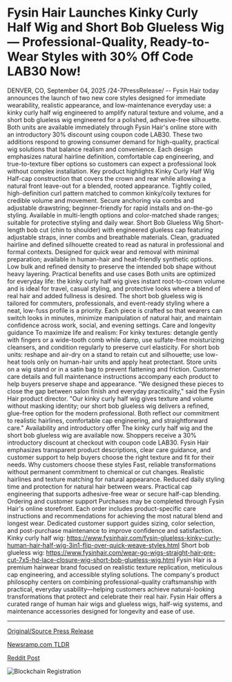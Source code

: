 # Fysin Hair Launches Kinky Curly Half Wig and Short Bob Glueless Wig — Professional-Quality, Ready-to-Wear Styles with 30% Off Code LAB30 Now!

DENVER, CO, September 04, 2025 /24-7PressRelease/ -- Fysin Hair today announces the launch of two new core styles designed for immediate wearability, realistic appearance, and low-maintenance everyday use: a kinky curly half wig engineered to amplify natural texture and volume, and a short bob glueless wig engineered for a polished, adhesive-free silhouette. Both units are available immediately through Fysin Hair's online store with an introductory 30% discount using coupon code LAB30.  These two additions respond to growing consumer demand for high-quality, practical wig solutions that balance realism and convenience. Each design emphasizes natural hairline definition, comfortable cap engineering, and true-to-texture fiber options so customers can expect a professional look without complex installation.  Key product highlights  Kinky Curly Half Wig  Half-cap construction that covers the crown and rear while allowing a natural front leave-out for a blended, rooted appearance.  Tightly coiled, high-definition curl pattern matched to common kinky/coily textures for credible volume and movement.  Secure anchoring via combs and adjustable drawstring; beginner-friendly for rapid installs and on-the-go styling.  Available in multi-length options and color-matched shade ranges; suitable for protective styling and daily wear.  Short Bob Glueless Wig  Short-length bob cut (chin to shoulder) with engineered glueless cap featuring adjustable straps, inner combs and breathable materials.  Clean, graduated hairline and defined silhouette created to read as natural in professional and formal contexts.  Designed for quick wear and removal with minimal preparation; available in human-hair and heat-friendly synthetic options.  Low bulk and refined density to preserve the intended bob shape without heavy layering.  Practical benefits and use cases  Both units are optimized for everyday life: the kinky curly half wig gives instant root-to-crown volume and is ideal for travel, casual styling, and protective looks where a blend of real hair and added fullness is desired. The short bob glueless wig is tailored for commuters, professionals, and event-ready styling where a neat, low-fuss profile is a priority. Each piece is crafted so that wearers can switch looks in minutes, minimize manipulation of natural hair, and maintain confidence across work, social, and evening settings.  Care and longevity guidance  To maximize life and realism:  For kinky textures: detangle gently with fingers or a wide-tooth comb while damp, use sulfate-free moisturizing cleansers, and condition regularly to preserve curl elasticity.  For short bob units: reshape and air-dry on a stand to retain cut and silhouette; use low-heat tools only on human-hair units and apply heat protectant.  Store units on a wig stand or in a satin bag to prevent flattening and friction. Customer care details and full maintenance instructions accompany each product to help buyers preserve shape and appearance.  "We designed these pieces to close the gap between salon finish and everyday practicality," said the Fysin Hair product director. "Our kinky curly half wig gives texture and volume without masking identity; our short bob glueless wig delivers a refined, glue-free option for the modern professional. Both reflect our commitment to realistic hairlines, comfortable cap engineering, and straightforward care."  Availability and introductory offer  The kinky curly half wig and the short bob glueless wig are available now. Shoppers receive a 30% introductory discount at checkout with coupon code LAB30. Fysin Hair emphasizes transparent product descriptions, clear care guidance, and customer support to help buyers choose the right texture and fit for their needs.  Why customers choose these styles  Fast, reliable transformations without permanent commitment to chemical or cut changes.  Realistic hairlines and texture matching for natural appearance.  Reduced daily styling time and protection for natural hair between wears.  Practical cap engineering that supports adhesive-free wear or secure half-cap blending.  Ordering and customer support  Purchases may be completed through Fysin Hair's online storefront. Each order includes product-specific care instructions and recommendations for achieving the most natural blend and longest wear. Dedicated customer support guides sizing, color selection, and post-purchase maintenance to improve confidence and satisfaction.  Kinky curly half wig: https://www.fysinhair.com/fysin-glueless-kinky-curly-human-hair-half-wig-3in1-flip-over-quick-weave-styles.html Short bob glueless wig: https://www.fysinhair.com/wear-go-wigs-straight-hair-pre-cut-7x5-hd-lace-closure-wig-short-bob-glueless-wig.html  Fysin Hair is a premium hairwear brand focused on realistic texture replication, meticulous cap engineering, and accessible styling solutions. The company's product philosophy centers on combining professional-quality craftsmanship with practical, everyday usability—helping customers achieve natural-looking transformations that protect and celebrate their real hair. Fysin Hair offers a curated range of human hair wigs and glueless wigs, half-wig systems, and maintenance accessories designed for longevity and ease of use. 

---

[Original/Source Press Release](https://www.24-7pressrelease.com/press-release/526397/fysin-hair-launches-kinky-curly-half-wig-and-short-bob-glueless-wig-professional-quality-ready-to-wear-styles-with-30-off-code-lab30-now)
                    

[Newsramp.com TLDR](https://newsramp.com/curated-news/fysin-hair-launches-realistic-kinky-curly-glueless-bob-wigs-for-everyday-wear/de28418d3088f473f6b0ecf79e673503) 

 



[Reddit Post](https://www.reddit.com/r/Lifestyle_Culture/comments/1n83ohf/fysin_hair_launches_realistic_kinky_curly/) 



![Blockchain Registration](https://cdn.newsramp.app/24-7PressRelease/qrcode/259/4/linenErN.webp)
